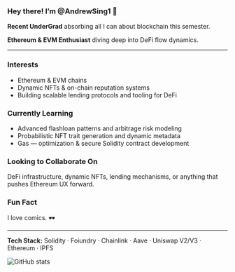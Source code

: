 ### Hey there! I’m @AndrewSing1 👋
**Recent UnderGrad** absorbing all I can about blockchain this semester.

**Ethereum & EVM Enthusiast** diving deep into DeFi flow dynamics.

---

###  Interests
- Ethereum & EVM chains
- Dynamic NFTs & on-chain reputation systems
- Building scalable lending protocols and tooling for DeFi

###  Currently Learning
- Advanced flashloan patterns and arbitrage risk modeling
- Probabilistic NFT trait generation and dynamic metadata
- Gas — optimization & secure Solidity contract development

###  Looking to Collaborate On
DeFi infrastructure, dynamic NFTs, lending mechanisms, or anything that pushes Ethereum UX forward.

###  Fun Fact
I love comics. 🕶️

---

**Tech Stack:** Solidity · Foiundry · Chainlink · Aave · Uniswap V2/V3 · Ethereum · IPFS

<img align="left" src="https://github-readme-stats.vercel.app/api?username=AndrewSing1&show_icons=true&theme=radical" alt="GitHub stats" />

